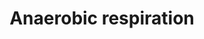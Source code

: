 ---
annotations:
- type: Pathway Ontology
  value: classic metabolic pathway
authors:
- J.Heckman
- MaintBot
- Mkutmon
- Egonw
- Ariutta
description: ''
last-edited: 2016-08-22
organisms:
- Saccharomyces cerevisiae
redirect_from:
- /index.php/Pathway:WP575
- /instance/WP575
schema-jsonld:
- '@context': https://schema.org/
  '@id': https://wikipathways.github.io/pathways/WP575.html
  '@type': Dataset
  creator:
    '@type': Organization
    name: WikiPathways
  description: ''
  keywords:
  - dihydroxy-acetone-phosphate
  - FADH2
  - lactate
  - succinate
  - H2
  - pyruvate
  - D-lactate
  - ubiquinone (30)
  - glycerol-3-phosphate dehydrogenase
  - FAD
  - FMN
  - glycerol-3-phosphate
  - fumarate
  - FADH
  - H+
  - succinate dehydrogenase
  license: CC0
  name: Anaerobic respiration
seo: CreativeWork
title: Anaerobic respiration
wpid: WP575
---